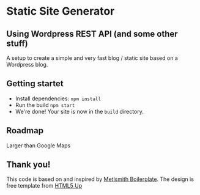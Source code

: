 # Static Site Generator
## Using Wordpress REST API (and some other stuff)

A setup to create a simple and very fast blog / static site based on a Wordpress blog.

## Getting startet
- Install dependencies: `npm install`
- Run the build `npm start`
- We're done! Your site is now in the `build` directory.

## Roadmap
Larger than Google Maps

## Thank you!
This code is based on and inspired by [Metlsmith Boilerplate](https://github.com/andreasvirkus/metalsmith-boilerplate). The design is free template from [HTML5 Up](https://html5up.net/story)